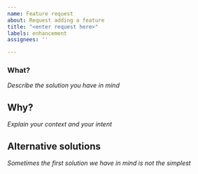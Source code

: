 ```yaml
---
name: Feature request
about: Request adding a feature
title: "<enter request here>"
labels: enhancement
assignees: ''

---
```


### What?
_Describe the solution you have in mind_

## Why?
_Explain your context and your intent_

## Alternative solutions
_Sometimes the first solution we have in mind is not the simplest_



